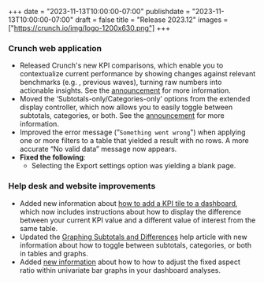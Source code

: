 +++
date = "2023-11-13T10:00:00-07:00"
publishdate = "2023-11-13T10:00:00-07:00"
draft = false
title = "Release 2023.12"
images = ["https://crunch.io/img/logo-1200x630.png"]
+++

### Crunch web application

- Released Crunch's new KPI comparisons, which enable you to contextualize current performance by showing changes against relevant benchmarks (e.g. , previous waves), turning raw numbers into actionable insights. See the [announcement](https://crunch.io/dev/features/kpi-comparisons/) for more information.
- Moved the ‘Subtotals-only/Categories-only’ options from the extended display controller, which now allows you to easily toggle between subtotals, categories, or both. See the [announcement](https://crunch.io/dev/features/subtotals-toggle/) for more information.
- Improved the error message (”`Something went wrong`") when applying one or more filters to a table that yielded a result with no rows. A more accurate “No valid data” message now appears.
- **Fixed the following**:
    - Selecting the Export settings option was yielding a blank page.

### Help desk and website improvements

- Added new information about [how to add a KPI tile to a dashboard](https://help.crunch.io/hc/en-us/articles/360040045512-How-to-add-a-KPI-tile-to-a-dashboard-Scriptable-Dashboards-), which now includes instructions about how to display the difference between your current KPI value and a different value of interest from the same table.
- Updated the [Graphing Subtotals and Differences](https://help.crunch.io/hc/en-us/articles/4416232124813-Graphing-Subtotals-and-Differences) help article with new information about how to toggle between subtotals, categories, or both in tables and graphs.
- Added [new information](https://help.crunch.io/hc/en-us/articles/9414277417741-Customizing-dashboards-and-dashboard-tiles-Scriptable-Dashboards-) about how to how to adjust the fixed aspect ratio within univariate bar graphs in your dashboard analyses.
